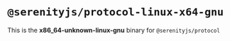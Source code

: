# `@serenityjs/protocol-linux-x64-gnu`

This is the **x86_64-unknown-linux-gnu** binary for `@serenityjs/protocol`
